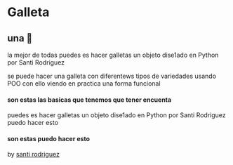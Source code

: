 # Galleta
## una 🍪
la mejor de todas 
puedes es hacer galletas un objeto dise1ado en Python por Santi Rodriguez 

se puede hacer una galleta con diferentews tipos de variedades usando POO con ello viendo en practica una forma funcional
#### son estas las basicas que tenemos que tener encuenta
puedes es hacer galletas un objeto dise1ado en Python por Santi Rodriguez puedo hacer esto
#### son estas puedo hacer esto

by [santi rodriguez](https://github.com/santimars)



